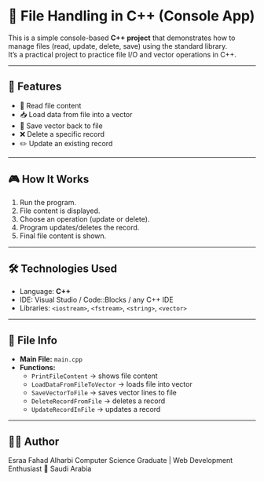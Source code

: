 # 📂 File Handling in C++ (Console App)

This is a simple console-based **C++ project** that demonstrates how to manage files (read, update, delete, save) using the standard library.  
It’s a practical project to practice file I/O and vector operations in C++.

---

## 📌 Features
- 📖 Read file content  
- 📥 Load data from file into a vector  
- 💾 Save vector back to file  
- ❌ Delete a specific record  
- ✏️ Update an existing record  

---

## 🎮 How It Works
1. Run the program.  
2. File content is displayed.  
3. Choose an operation (update or delete).  
4. Program updates/deletes the record.  
5. Final file content is shown.  

---

## 🛠️ Technologies Used
- Language: **C++**  
- IDE: Visual Studio / Code::Blocks / any C++ IDE  
- Libraries: `<iostream>`, `<fstream>`, `<string>`, `<vector>`  

---

## 📂 File Info
- **Main File:** `main.cpp`  
- **Functions:**  
  - `PrintFileContent` → shows file content  
  - `LoadDataFromFileToVector` → loads file into vector  
  - `SaveVectorToFile` → saves vector lines to file  
  - `DeleteRecordFromFile` → deletes a record  
  - `UpdateRecordInFile` → updates a record  

---

## 👩‍💻 Author

Esraa Fahad Alharbi
Computer Science Graduate | Web Development Enthusiast
📍 Saudi Arabia
 


